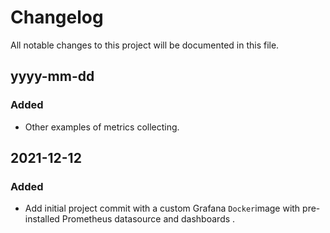 # Changelog

All notable changes to this project will be documented in this file.

## yyyy-mm-dd

### Added
- Other examples of metrics collecting.

## 2021-12-12

### Added
- Add initial project commit with a custom  Grafana `Docker`image with pre-installed Prometheus datasource and dashboards .
